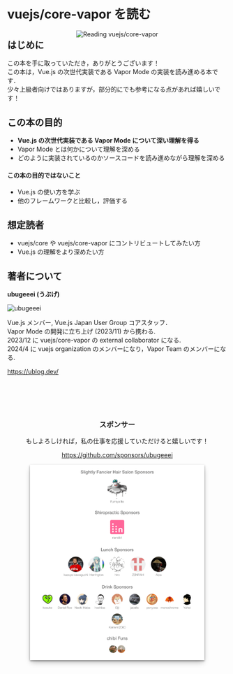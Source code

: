# vuejs/core-vapor を読む

<div align="center">
  <img src="/cover.png" width="600px" alt="Reading vuejs/core-vapor"/>
</div>

## はじめに

この本を手に取っていただき，ありがとうございます！\
この本は，Vue.js の次世代実装である Vapor Mode の実装を読み進める本です．\
少々上級者向けではありますが，部分的にでも参考になる点があれば嬉しいです！

## この本の目的

- **Vue.js の次世代実装である Vapor Mode について深い理解を得る**
- Vapor Mode とは何かについて理解を深める
- どのように実装されているのかソースコードを読み進めながら理解を深める

#### この本の目的ではないこと

- Vue.js の使い方を学ぶ
- 他のフレームワークと比較し，評価する

## 想定読者

- vuejs/core や vuejs/core-vapor にコントリビュートしてみたい方
- Vue.js の理解をより深めたい方

## 著者について

**ubugeeei (うぶげ)** 

<img src="/ubugeeei.jpg" alt="ubugeeei" width="200" />

Vue.js メンバー, Vue.js Japan User Group コアスタッフ．\
Vapor Mode の開発に立ち上げ (2023/11) から携わる. \
2023/12 に vuejs/core-vapor の external collaborator になる.\
2024/4 に vuejs organization のメンバーになり，Vapor Team のメンバーになる.

https://ublog.dev/



<div align="center" style="margin-top: 100px">


### スポンサー

もしよろしければ，私の仕事を応援していただけると嬉しいです！

https://github.com/sponsors/ubugeeei

<img class="sponsors" src="https://raw.githubusercontent.com/ubugeeei/sponsors/main/sponsors.png" alt="ubugeeei's sponsors" width="400px">

</div>

<style scoped>
img.sponsors {
  box-shadow: rgba(0, 0, 0, 0.4) 0px 2px 4px, rgba(0, 0, 0, 0.3) 0px 7px 13px -3px, rgba(0, 0, 0, 0.2) 0px -3px 0px inset;
}

h2:nth-of-type(1) {
  margin-top: 0px;
}
</style>
